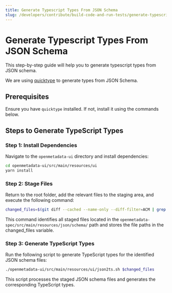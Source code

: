 ```yaml
---
title: Generate Typescript Types From JSON Schema
slug: /developers/contribute/build-code-and-run-tests/generate-typescript-types-from-json-schema
---
```


# Generate Typescript Types From JSON Schema
This step-by-step guide will help you to generate typescript types from JSON schema.

We are using [quicktype](https://quicktype.io/) to generate types from JSON Schema.

## Prerequisites

Ensure you have `quicktype` installed. If not, install it using the commands below.

## Steps to Generate TypeScript Types

### Step 1: Install Dependencies

Navigate to the `openmetadata-ui` directory and install dependencies:

```bash
cd openmetadata-ui/src/main/resources/ui
yarn install
```
### Step 2: Stage Files

Return to the root folder, add the relevant files to the staging area, and execute the following command:

```bash
changed_files=$(git diff --cached --name-only --diff-filter=ACM | grep 'openmetadata-spec/src/main/resources/json/schema/')
```

This command identifies all staged files located in the `openmetadata-spec/src/main/resources/json/schema/` path and stores the file paths in the changed_files variable.

### Step 3: Generate TypeScript Types

Run the following script to generate TypeScript types for the identified JSON schema files:

```bash
./openmetadata-ui/src/main/resources/ui/json2ts.sh $changed_files
```

This script processes the staged JSON schema files and generates the corresponding TypeScript types.
